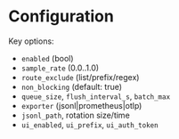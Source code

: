 # Configuration

Key options:
- `enabled` (bool)
- `sample_rate` (0.0..1.0)
- `route_exclude` (list/prefix/regex)
- `non_blocking` (default: true)
- `queue_size`, `flush_interval_s`, `batch_max`
- `exporter` (jsonl|prometheus|otlp)
- `jsonl_path`, rotation size/time
- `ui_enabled`, `ui_prefix`, `ui_auth_token`
